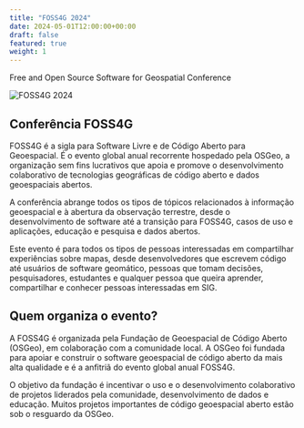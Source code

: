 ```yaml
---
title: "FOSS4G 2024"
date: 2024-05-01T12:00:00+00:00
draft: false
featured: true
weight: 1
---
```


Free and Open Source Software for Geospatial Conference
<!--more-->

![FOSS4G 2024](/images/foss4g-belem.svg)

## Conferência FOSS4G
FOSS4G é a sigla para Software Livre e de Código Aberto para Geoespacial. É o evento global anual recorrente hospedado pela OSGeo, a organização sem fins lucrativos que apoia e promove o desenvolvimento colaborativo de tecnologias geográficas de código aberto e dados geoespaciais abertos.

A conferência abrange todos os tipos de tópicos relacionados à informação geoespacial e à abertura da observação terrestre, desde o desenvolvimento de software até a transição para FOSS4G, casos de uso e aplicações, educação e pesquisa e dados abertos.

Este evento é para todos os tipos de pessoas interessadas em compartilhar experiências sobre mapas, desde desenvolvedores que escrevem código até usuários de software geomático, pessoas que tomam decisões, pesquisadores, estudantes e qualquer pessoa que queira aprender, compartilhar e conhecer pessoas interessadas em SIG.

## Quem organiza o evento?
A FOSS4G é organizada pela Fundação de Geoespacial de Código Aberto (OSGeo), em colaboração com a comunidade local. A OSGeo foi fundada para apoiar e construir o software geoespacial de código aberto da mais alta qualidade e é a anfitriã do evento global anual FOSS4G.

O objetivo da fundação é incentivar o uso e o desenvolvimento colaborativo de projetos liderados pela comunidade, desenvolvimento de dados e educação. Muitos projetos importantes de código geoespacial aberto estão sob o resguardo da OSGeo.
